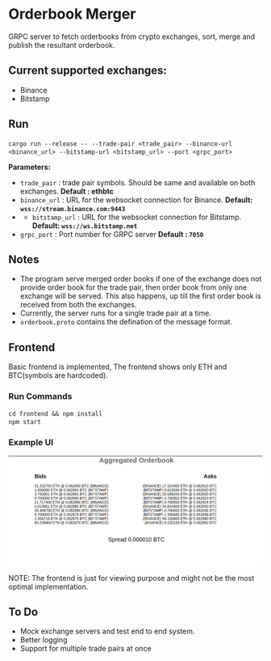 # Orderbook Merger 

GRPC server to fetch orderbooks from crypto exchanges, sort, merge and publish the resultant orderbook. 
## Current supported exchanges:

 - Binance
 - Bitstamp

## Run

    cargo run --release -- --trade-pair <trade_pair> --binance-url <binance_url> --bitstamp-url <bitstamp_url> --port <grpc_port>
    
**Parameters:**

 - `trade_pair` : trade pair symbols. Should be same and available on both exchanges. **Default : ethbtc**
 - `binance_url` : URL for the websocket connection for Binance. **Default: `wss://stream.binance.com:9443`**
 - - `bitstamp_url` : URL for the websocket connection for Bitstamp. **Default: `wss://ws.bitstamp.net`**
 - `grpc_port` : Port number for GRPC server **Default : `7050`**

## Notes

 - The program serve merged order books if one of the exchange does not provide order book for the trade pair, then order book from only one exchange will be served. This also happens, up till the first order book is received from both the exchanges.
 - Currently, the server runs for a single trade pair at a time.
 - `orderbook.proto` contains the defination of the message format.
## Frontend
Basic frontend is implemented, The frontend shows only ETH and BTC(symbols are hardcoded).
### Run Commands

    cd frontend && npm install
    npm start
### Example UI

![](ui.png "Example UI")

NOTE: The frontend is just for viewing purpose and might not be the most optimal implementation.

## To Do
 - Mock exchange servers and test end to end system.
 - Better logging
 - Support for multiple trade pairs at once